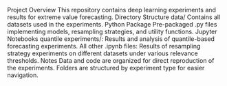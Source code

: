 Project Overview
This repository contains deep learning experiments and results for extreme value forecasting.
Directory Structure
data/
Contains all datasets used in the experiments.
Python Package
Pre-packaged .py files implementing models, resampling strategies, and utility functions.
Jupyter Notebooks
quantile experiments/: Results and analysis of quantile-based forecasting experiments.
All other .ipynb files: Results of resampling strategy experiments on different datasets under various relevance thresholds.
Notes
Data and code are organized for direct reproduction of the experiments.
Folders are structured by experiment type for easier navigation.
